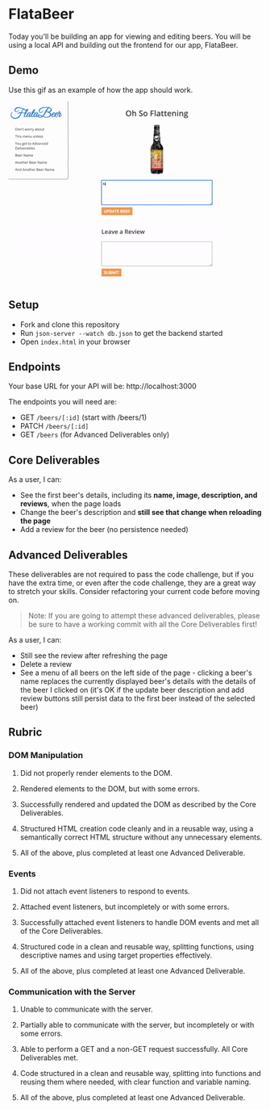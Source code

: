 # FlataBeer

Today you'll be building an app for viewing and editing beers. You will be using a local API and building out the frontend for our app, FlataBeer.

## Demo

Use this gif as an example of how the app should work.

![demo gif](assets/demo.gif)

## Setup

- Fork and clone this repository
- Run `json-server --watch db.json` to get the backend started
- Open `index.html` in your browser

## Endpoints

Your base URL for your API will be: http://localhost:3000

The endpoints you will need are:

- GET `/beers/[:id]` (start with /beers/1)
- PATCH `/beers/[:id]`
- GET `/beers` (for Advanced Deliverables only)

## Core Deliverables

As a user, I can:

- See the first beer's details, including its **name, image, description, and reviews**, when the page loads
- Change the beer's description and **still see that change when reloading the page**
- Add a review for the beer (no persistence needed)

## Advanced Deliverables

These deliverables are not required to pass the code challenge, but if you have the extra time, or even after the code challenge, they are a great way to stretch your skills. Consider refactoring your current code before moving on.

> Note: If you are going to attempt these advanced deliverables, please be sure to have a working commit with all the Core Deliverables first!

As a user, I can:

- Still see the review after refreshing the page
- Delete a review
- See a menu of all beers on the left side of the page - clicking a beer's name replaces the currently displayed beer's details with the details of the beer I clicked on (it's OK if the update beer description and add review buttons still persist data to the first beer instead of the selected beer)

## Rubric

### DOM Manipulation

1. Did not properly render elements to the DOM.

2. Rendered elements to the DOM, but with some errors.

3. Successfully rendered and updated the DOM as described by the Core Deliverables.

4. Structured HTML creation code cleanly and in a reusable way, using a semantically correct HTML structure without any unnecessary elements.

5. All of the above, plus completed at least one Advanced Deliverable.

### Events

1. Did not attach event listeners to respond to events.

2. Attached event listeners, but incompletely or with some errors.

3. Successfully attached event listeners to handle DOM events and met all of the Core Deliverables.

4. Structured code in a clean and reusable way, splitting functions, using descriptive names and using target properties effectively.

5. All of the above, plus completed at least one Advanced Deliverable.

### Communication with the Server

1. Unable to communicate with the server.

2. Partially able to communicate with the server, but incompletely or with some errors.

3. Able to perform a GET and a non-GET request successfully. All Core Deliverables met.

4. Code structured in a clean and reusable way, splitting into functions and reusing them where needed, with clear function and variable naming.

5. All of the above, plus completed at least one Advanced Deliverable.

